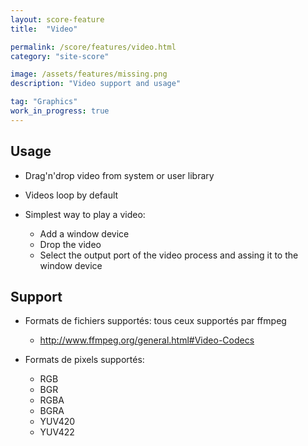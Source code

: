 ```yaml
---
layout: score-feature
title:  "Video"

permalink: /score/features/video.html
category: "site-score"

image: /assets/features/missing.png
description: "Video support and usage"

tag: "Graphics"
work_in_progress: true
---
```


## Usage
- Drag'n'drop video from system or user library
- Videos loop by default

- Simplest way to play a video: 
  * Add a window device
  * Drop the video
  * Select the output port of the video process and assing it to the window device

## Support
- Formats de fichiers supportés: tous ceux supportés par ffmpeg 
  * http://www.ffmpeg.org/general.html#Video-Codecs


- Formats de pixels supportés: 
  * RGB
  * BGR
  * RGBA
  * BGRA
  * YUV420
  * YUV422